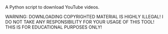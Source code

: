 A Python script to download YouTube videos.

WARNING: DOWNLOADING COPYRIGHTED MATERIAL IS HIGHLY ILLEGAL! I DO NOT TAKE ANY RESPONSIBILITY FOR YOUR USAGE OF THIS TOOL! THIS IS FOR EDUCATIONAL PURPOSES ONLY!
